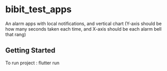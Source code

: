 # bibit_test_apps

An alarm apps with local notifications, and vertical chart (Y-axis should be how many seconds taken each time, and X-axis should be each alarm bell that rang)

## Getting Started
To run project : 
flutter run




